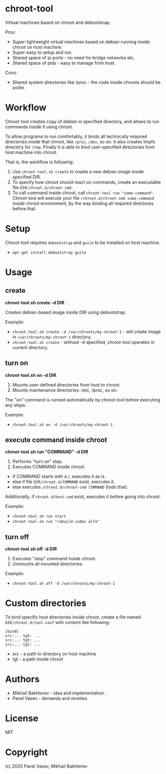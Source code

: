 # chroot-tool
Virtual machines based on chroot and debootstrap.

Pros:
* Super-lightweight virtual machines based on debian running inside chroot on host machine.
* Super-easy to setup and run.
* Shared space of ip ports - no need for bridge networks etc.
* Shared space of pids - easy to manage from host.

Cons:
* Shared system directories like /proc - the code inside chroots should be polite.

# Workflow

Chroot-tool creates copy of debian in specified directory, and allows to run commands inside it using chroot. 

To allow programs to run comfortably, it binds all technically required directories
inside that chroot, like `/proc`, `/dev`, so on. It also creates tmpfs directory for `/tmp`.
Finally it is able to bind user-specified directories from host machine into chroot.

That is, the workflow is following:
1. Use `chroot-tool.sh create` to create a new debian image inside specified DIR.
2. To specify how chroot should react on commands, create an executable file `DIR/chroot.d/chroot-cmd`.
3. To call command inside chroot, call `chroot-tool run "some-command"`.
Chroot-tool will execute your file `/chroot.d/chroot-cmd some-command` inside chroot environment, 
by the way binding all required directores before that.

# Setup

Chroot-tool requires `debootstrap` and `guile` to be installed on host machine.

* `apt-get install debootstrap guile`

# Usage

## create
**chroot-tool.sh create -d DIR**

Creates debian-based image inside DIR using debootstrap.

Example:
* `chroot-tool.sh create -d /var/chroots/my-chroot-1` - will create image in `/var/chroots/my-chroot-1` directory.
* `chroot-tool.sh create` - without -d specified, chroot-tool operates in current directory.

## turn on

**chroot-tool.sh on -d DIR**

1. Mounts user-defined directories from host to chroot.
2. Mounts maintenance directories: /etc, /proc, so on.

The "on" command is runned automatically by chroot-tool before executing any steps.

Example:
* `chroot-tool.sh on -d /var/chroots/my-chroot-1`

## execute command inside chroot

**chroot-tool.sh run "COMMAND" -d DIR**

1. Performs "turn on" step.
2. Executes COMMAND inside chroot.

* If COMMAND starts with a /, executes it as is.
* else if file `DIR/chroot.d/COMMAND` exist, executes it.
* else executes `/chroot.d/chroot-cmd COMMAND` (todo that).

Additionally, if `chroot.d/host-cmd` exist, executes it before going into chroot.

Example:
* `chroot-tool.sh run start`
* `chroot-tool.sh run "rebuild-index alfa"`

## turn off

**chroot-tool.sh off -d DIR**

1. Executes "stop" command inside chroot.
2. Unmounts all mounted directories.

Example:
* `chroot-tool.sh off -d /var/chroots/my-chroot-1`

# Custom directories

To bind specific host directories inside chroot, create a file named `DIR/chroot.d/tool.conf`
with content like following:
```
[bind]
src:... tgt: ...
src:... tgt: ...
src:... tgt: ...
```
* src - a path to directory on host machine
* tgt - a path inside chroot

# Authors

* Mikhail Bakhterev - idea and implementation.
* Pavel Vasev - demands and niceties.

# License

MIT

# Copyright

(c) 2020 Pavel Vasev, Mikhail Bakhterev
